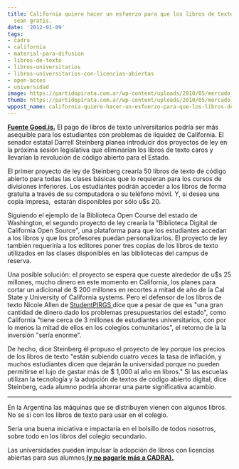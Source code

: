 ```yaml
---
title: California quiere hacer un esfuerzo para que los libros de texto universitarios
  sean gratis.
date: '2012-01-09'
tags:
- cadra
- california
- material-para-difusion
- libros-de-texto
- libros-universitarios
- libros-universitarios-con-licencias-abiertas
- open-acces
- universidad
image: https://partidopirata.com.ar/wp-content/uploads/2010/05/mercado_de_libros.jpg
thumb: https://partidopirata.com.ar/wp-content/uploads/2010/05/mercado_de_libros-150x150.jpg
wppost_name: california-quiere-hacer-un-esfuerzo-para-que-los-libros-de-texto-universitarios-sean-gratis
---
```


<strong><a href="http://www.good.is/post/california-effort-wants-to-make-college-textbooks-free/" target="_blank">Fuente Good.is.</a></strong>
El pago de libros de texto universitarios podría ser más asequible para los estudiantes con problemas de liquidez de California. El senador estatal Darrell Steinberg planea introducir dos proyectos de ley en la próxima sesión legislativa que eliminarían los libros de texto caros y llevarían la revolución de código abierto para el Estado.

El primer proyecto de ley de Steinberg crearía 50 libros de texto de código abierto para todas las clases básicas que lo requieran para los cursos de divisiones inferiores. Los estudiantes podrán acceder a los libros de forma gratuita a través de su computadora o su teléfono móvil. Y, si desea una copia impresa,  estarán disponibles por sólo u$s 20.

Siguiendo el ejemplo de la Biblioteca Open Course del estado de Washington, el segundo proyecto de ley crearía la "Biblioteca Digital de California Open Source", una plataforma para que los estudiantes accedan a los libros y que los profesores puedan personalizarlos. El proyecto de ley también requeriría a los editores poner tres copias de los libros de texto utilizados en las clases disponibles en las bibliotecas del campus de reserva.

Una posible solución: el proyecto se espera que cueste alrededor de u$s 25 millones, mucho dinero en este momento en California, los planes para cortar un adicional de $ 200 millones en recortes a mitad de año de la Cal State y University of California systems. Pero el defensor de los libros de texto Nicole Allen de <a href="http://www.studentpirgs.org/" target="_blank">StudentPIRGS </a>dice que a pesar de que es "una gran cantidad de dinero dado los problemas presupuestarios del estado", como California "tiene cerca de 3 millones de estudiantes universitarios, con por lo menos la mitad de ellos en los colegios comunitarios", el retorno de la la inversión "sería enorme".

De hecho, dice Steinberg él propuso el proyecto de ley porque los precios de los libros de texto "están subiendo cuatro veces la tasa de inflación, y muchos estudiantes dicen que dejarán la universidad porque no pueden permitirse el lujo de gastar más de $ 1,000 al año en libros." Si las escuelas utilizan la tecnología y la adopción de textos de código abierto digital, dice Steinberg, cada alumno podría ahorrar una parte significativa acambio.

<hr />

En la Argentina las máquinas que se distribuyen vienen con algunos libros. No se si con los libros de texto para usar en el colegio.

Sería una buena iniciativa e impactaría en el bolsillo de todos nosotros, sobre todo en los libros del colegio secundario.

Las universidades pueden impulsar la adopción de libros con licencias abiertas para sus alumnos<strong><a href="https://partidopirata.com.ar/2747/ee-uu-por-que-los-libros-de-texto-digitales-no-siempre-es-mas-economico-para-los-estudiantes-universitarios"> (y no pagarle más a CADRA).</a></strong>
